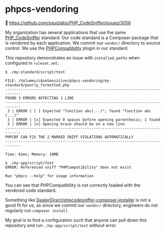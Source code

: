 # phpcs-vendoring

:link: https://github.com/squizlabs/PHP_CodeSniffer/issues/3056

My organization has several applications that use the same [PHP_CodeSniffer][] standard.
Our code standard is a Composer package that is vendored by each application.
We commit our `vendor/` directory to source control.
We use the [PHPCompatibility][] plugin in our standard.

This repository demonstrates an issue with `installed_paths` when configured in `ruleset.xml`:

```
$ ./my-standard/script/test

FILE: /Volumes/cAseSensitive/phpcs-vendoring/my-standard/poorly_formatted.php
-----------------------------------------------------------------------------
FOUND 3 ERRORS AFFECTING 1 LINE
-----------------------------------------------------------------------------
 3 | ERROR | [ ] Expected "function abc(...)"; found "function abc (...)"
 3 | ERROR | [x] Expected 0 spaces before opening parenthesis; 1 found
 3 | ERROR | [x] Opening brace should be on a new line
-----------------------------------------------------------------------------
PHPCBF CAN FIX THE 2 MARKED SNIFF VIOLATIONS AUTOMATICALLY
-----------------------------------------------------------------------------

Time: 61ms; Memory: 10MB

$ ./my-app/script/test
ERROR: Referenced sniff "PHPCompatibility" does not exist

Run "phpcs --help" for usage information
```


You can see that PHPCompatibility is not correctly loaded with the vendored code standard.

Something like [DealerDirect/phpcodesniffer-composer-installer][] is not a good fit for us,
as since we commit our `vendor/` directory, engineers do not regularly run `composer install`.

My goal is to find a configuration such that anyone can pull down this
repository and run `./my-app/script/test` without error.

[PHP_CodeSniffer]: https://github.com/squizlabs/PHP_CodeSniffer
[PHPCompatibility]: https://github.com/PHPCompatibility/PHPCompatibility
[DealerDirect/phpcodesniffer-composer-installer]: https://github.com/DealerDirect/phpcodesniffer-composer-installer
